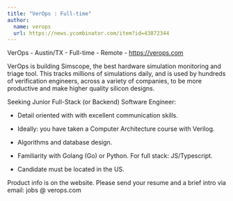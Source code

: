 ```yaml
---
title: "VerOps : Full-time"
author:
  name: verops
  url: https://news.ycombinator.com/item?id=43872344
---
```

VerOps - Austin&#x2F;TX - Full-time - Remote - <a href="https:&#x2F;&#x2F;verops.com" rel="nofollow">https:&#x2F;&#x2F;verops.com</a>

VerOps is building Simscope, the best hardware simulation monitoring and triage tool. This tracks millions of simulations daily, and is used by hundreds of verification engineers, across a variety of companies, to be more productive and make higher quality silicon designs.

Seeking Junior Full-Stack (or Backend) Software Engineer:

- Detail oriented with with excellent communication skills.

- Ideally: you have taken a Computer Architecture course with Verilog.

- Algorithms and database design.

- Familiarity with Golang (Go) or Python.  For full stack: JS&#x2F;Typescript.

- Candidate must be located in the US.

Product info is on the website.  Please send your resume and a brief intro via email: jobs @ verops.com
<JobApplication />
